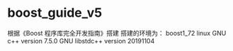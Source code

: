 # boost_guide_v5
根据《Boost 程序库完全开发指南》搭建
搭建的环境为：
boost1_72
linux
GNU c++ version 7.5.0
GNU libstdc++ version 20191104
